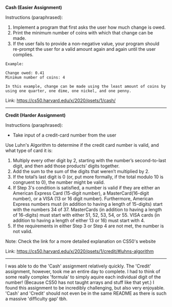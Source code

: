 **Cash (Easier Assignment)**

Instructions (paraphrased): 
  1. Implement a program that first asks the user how much change is owed.
  2. Print the minimum number of coins with which that change can be made.
  3. If the user fails to provide a non-negative value, your program should re-prompt the user for a valid amount again and again until the user complies.
  
    Example: 

    Change owed: 0.41
    Minimum number of coins: 4
    
    In this example, change can be made using the least amount of coins by using one quarter, one dime, one nickel, and one penny.
  
  
  Link: https://cs50.harvard.edu/x/2020/psets/1/cash/

*** 

**Credit (Harder Assignment)**

Instructions (paraphrased): 
- Take input of a credit-card number from the user

Use Luhn's Algorithm to determine if the credit card number is valid, and what type of card it is: 
1. Multiply every other digit by 2, starting with the number’s second-to-last digit, and then add those products’ digits together.
2. Add the sum to the sum of the digits that weren’t multiplied by 2.
3. If the total’s last digit is 0 (or, put more formally, if the total modulo 10 is congruent to 0), the number might be valid.
4. If Step 3's condition is satisfied, a number is valid if they are either an American Express Card (15-digit number), a MasterCard(16-digit number), or a VISA (13 or 16 digit number). Furthermore, American Express numbers must (in addition to having a length of 15-digits) start with the numbers 34 of 37. MasterCards (in addition to having a length of 16-digits) must start with either 51, 52, 53, 54, or 55. VISA cards (in addition to having a length of either 13 or 16) must start with 4. 
5. If the requirements in either Step 3 or Step 4 are not met, the number is not valid. 


Note: Check the link for a more detailed explanation on CS50's website

Link: https://cs50.harvard.edu/x/2020/psets/1/credit/#luhns-algorithm

***

I was able to do the 'Cash' assignment relatively quickly. The 'Credit' assignment, however, took me an entire day to complete. I had to think of some really complex 'formula' to simply aquire each individual digit of the number! (Because CS50 has not taught arrays and stuff like that yet.) I found this assignment to be incredibly challenging, but also very enjoyable. 'Cash' and 'Credit' should not even be in the same README as there is such a massive 'difficulty gap' tbh.
